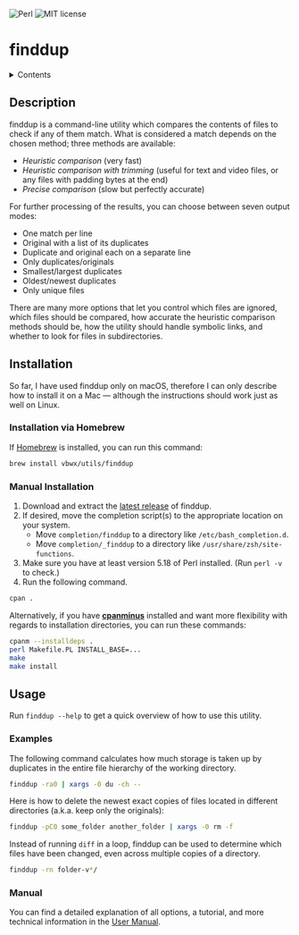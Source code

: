![Perl](https://img.shields.io/github/languages/top/vbwx/finddup?style=flat)
![MIT license](https://img.shields.io/github/license/vbwx/finddup?style=flat)

# finddup

<details>
	<summary>Contents</summary>
	<ol>
		<li><a href="#description">Description</a></li>
		<li>
			<a href="#installation">Installation</a>
			<ol type="i">
				<li><a href="#installation-via-homebrew">Installation via Homebrew</a></li>
				<li><a href="#manual-installation">Manual Installation</a></li>
			</ol>
		</li>
		<li>
			<a href="#usage">Usage</a>
			<ol type="i">
				<li><a href="#examples">Examples</a></li>
				<li><a href="#manual">Manual</a></li>
			</ol>
		</li>
	</ol>
</details>

## Description

finddup is a command-line utility which compares the contents of files to check if any of them match.
What is considered a match depends on the chosen method; three methods are available:

- *Heuristic comparison* (very fast)
- *Heuristic comparison with trimming* (useful for text and video files, or any files with padding bytes at the end)
- *Precise comparison* (slow but perfectly accurate)

For further processing of the results, you can choose between seven output modes:

- One match per line
- Original with a list of its duplicates
- Duplicate and original each on a separate line
- Only duplicates/originals
- Smallest/largest duplicates
- Oldest/newest duplicates
- Only unique files

There are many more options that let you control which files are ignored, which files should be compared, how accurate the heuristic comparison methods should be, how the utility should handle symbolic links, and whether to look for files in subdirectories.

## Installation

So far, I have used finddup only on macOS, therefore I can only describe how to install it on a Mac — although the instructions should work just as well on Linux.

### Installation via Homebrew

If [Homebrew](https://brew.sh) is installed, you can run this command:

```sh
brew install vbwx/utils/finddup
```

### Manual Installation

1. Download and extract the [latest release](https://github.com/vbwx/finddup/releases/latest) of finddup.
2. If desired, move the completion script(s) to the appropriate location on your system.
   - Move `completion/finddup` to a directory like `/etc/bash_completion.d`.
   - Move `completion/_finddup` to a directory like `/usr/share/zsh/site-functions`.
3. Make sure you have at least version 5.18 of Perl installed. (Run `perl -v` to check.)
4. Run the following command.

```sh
cpan .
```

Alternatively, if you have [**cpanminus**](https://metacpan.org/pod/App::cpanminus) installed and want more flexibility with regards to installation directories, you can run these commands:

```sh
cpanm --installdeps .
perl Makefile.PL INSTALL_BASE=...
make
make install
```

## Usage

Run `finddup --help` to get a quick overview of how to use this utility.

### Examples

The following command calculates how much storage is taken up by duplicates in the entire file hierarchy of the working directory.

```sh
finddup -ra0 | xargs -0 du -ch --
```

Here is how to delete the newest exact copies of files located in different directories (a.k.a. keep only the originals):

```sh
finddup -pC0 some_folder another_folder | xargs -0 rm -f
```

Instead of running `diff` in a loop, finddup can be used to determine which files have been changed, even across multiple copies of a directory.

```sh
finddup -rn folder-v*/
```

### Manual

You can find a detailed explanation of all options, a tutorial, and more technical information in the [User Manual](Manual.md).
